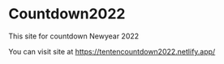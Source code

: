 # Countdown2022
This site for countdown Newyear 2022

You can visit site at https://tentencountdown2022.netlify.app/
